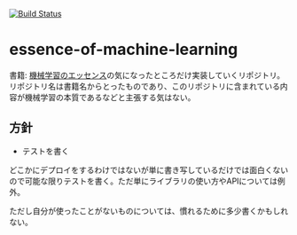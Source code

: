 [![Build Status](https://travis-ci.org/515hikaru/essence-of-machine-learning.svg?branch=master)](https://travis-ci.org/515hikaru/essence-of-machine-learning)

# essence-of-machine-learning

書籍: [機械学習のエッセンス](https://www.sbcr.jp/products/4797393965.html)の気になったところだけ実装していくリポジトリ。リポジトリ名は書籍名からとったものであり、このリポジトリに含まれている内容が機械学習の本質であるなどと主張する気はない。

## 方針

* テストを書く

どこかにデプロイをするわけではないが単に書き写しているだけでは面白くないので可能な限りテストを書く。ただ単にライブラリの使い方やAPIについては例外。

ただし自分が使ったことがないものについては、慣れるために多少書くかもしれない。

